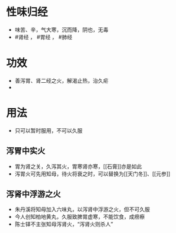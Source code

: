 # 性味归经
- 味苦、辛，气大寒，沉而降，阴也，无毒
-  #肾经 ， #胃经 ， #肺经 
# 功效
- 善泻胃、肾二经之火，解渴止热，治久疟
- 
# 用法
- 只可以暂时服用，不可以久服
## 泻胃中实火
- 胃为肾之关，久泻其火，胃寒肾亦寒，[[石膏]]亦是如此
- 泻胃火可先用知母，待火将衰之时，可以替换为[[天门冬]]、[[元参]]
## 泻肾中浮游之火
- 朱丹溪将知母加入六味丸，以泻肾中浮游之火，但不可久服
- 今人创知柏地黄丸，久服致脾胃虚寒，不能饮食，成痨瘵
- 陈士铎不主张知母泻肾火，“泻肾火则杀人”
